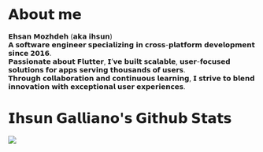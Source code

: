 <h1>𝗔𝗯𝗼𝘂𝘁 𝗺𝗲</h1>

𝗘𝗵𝘀𝗮𝗻 𝗠𝗼𝘇𝗵𝗱𝗲𝗵 (𝗮𝗸𝗮 𝗶𝗵𝘀𝘂𝗻) <br>
𝗔 𝘀𝗼𝗳𝘁𝘄𝗮𝗿𝗲 𝗲𝗻𝗴𝗶𝗻𝗲𝗲𝗿 𝘀𝗽𝗲𝗰𝗶𝗮𝗹𝗶𝘇𝗶𝗻𝗴 𝗶𝗻 𝗰𝗿𝗼𝘀𝘀-𝗽𝗹𝗮𝘁𝗳𝗼𝗿𝗺 𝗱𝗲𝘃𝗲𝗹𝗼𝗽𝗺𝗲𝗻𝘁 𝘀𝗶𝗻𝗰𝗲 𝟮𝟬𝟭𝟲.<br>
𝗣𝗮𝘀𝘀𝗶𝗼𝗻𝗮𝘁𝗲 𝗮𝗯𝗼𝘂𝘁 𝗙𝗹𝘂𝘁𝘁𝗲𝗿, 𝗜’𝘃𝗲 𝗯𝘂𝗶𝗹𝘁 𝘀𝗰𝗮𝗹𝗮𝗯𝗹𝗲, 𝘂𝘀𝗲𝗿-𝗳𝗼𝗰𝘂𝘀𝗲𝗱 𝘀𝗼𝗹𝘂𝘁𝗶𝗼𝗻𝘀 𝗳𝗼𝗿 𝗮𝗽𝗽𝘀 𝘀𝗲𝗿𝘃𝗶𝗻𝗴 𝘁𝗵𝗼𝘂𝘀𝗮𝗻𝗱𝘀 𝗼𝗳 𝘂𝘀𝗲𝗿𝘀.<br>
𝗧𝗵𝗿𝗼𝘂𝗴𝗵 𝗰𝗼𝗹𝗹𝗮𝗯𝗼𝗿𝗮𝘁𝗶𝗼𝗻 𝗮𝗻𝗱 𝗰𝗼𝗻𝘁𝗶𝗻𝘂𝗼𝘂𝘀 𝗹𝗲𝗮𝗿𝗻𝗶𝗻𝗴, 𝗜 𝘀𝘁𝗿𝗶𝘃𝗲 𝘁𝗼 𝗯𝗹𝗲𝗻𝗱 𝗶𝗻𝗻𝗼𝘃𝗮𝘁𝗶𝗼𝗻 𝘄𝗶𝘁𝗵 𝗲𝘅𝗰𝗲𝗽𝘁𝗶𝗼𝗻𝗮𝗹 𝘂𝘀𝗲𝗿 𝗲𝘅𝗽𝗲𝗿𝗶𝗲𝗻𝗰𝗲𝘀.<br>

<h1>𝗜𝗵𝘀𝘂𝗻 𝗚𝗮𝗹𝗹𝗶𝗮𝗻𝗼'𝘀 𝗚𝗶𝘁𝗵𝘂𝗯 𝗦𝘁𝗮𝘁𝘀</h1>
  <img src="https://github-readme-stats-sigma-five.vercel.app/api?username=ihsuncloud&show_icons=true&hide_title=true&theme=radical&count_private=true"/><br/>

